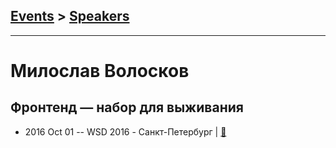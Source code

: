 ## [Events](../README.md) > [Speakers](../speakers.md)
---

# Милослав Волосков

## Фронтенд — набор для выживания
- 2016 Oct 01 -- WSD 2016 - Санкт-Петербург  | [:notebook:](https://wsd.events/2016/10/01/pres/frontend-kit/)  
